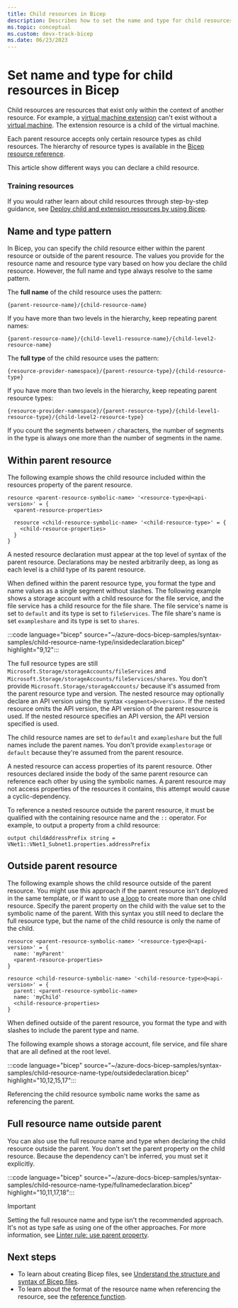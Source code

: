 ```yaml
---
title: Child resources in Bicep
description: Describes how to set the name and type for child resources in Bicep.
ms.topic: conceptual
ms.custom: devx-track-bicep
ms.date: 06/23/2023
---
```


# Set name and type for child resources in Bicep

Child resources are resources that exist only within the context of another resource. For example, a [virtual machine extension](/azure/templates/microsoft.compute/virtualmachines/extensions) can't exist without a [virtual machine](/azure/templates/microsoft.compute/virtualmachines). The extension resource is a child of the virtual machine.

Each parent resource accepts only certain resource types as child resources. The hierarchy of resource types is available in the [Bicep resource reference](/azure/templates/).

This article show different ways you can declare a child resource.

### Training resources

If you would rather learn about child resources through step-by-step guidance, see [Deploy child and extension resources by using Bicep](/training/modules/child-extension-bicep-templates).

## Name and type pattern

In Bicep, you can specify the child resource either within the parent resource or outside of the parent resource. The values you provide for the resource name and resource type vary based on how you declare the child resource. However, the full name and type always resolve to the same pattern.

The **full name** of the child resource uses the pattern:

```bicep
{parent-resource-name}/{child-resource-name}
```

If you have more than two levels in the hierarchy, keep repeating parent names:

```bicep
{parent-resource-name}/{child-level1-resource-name}/{child-level2-resource-name}
```

The **full type** of the child resource uses the pattern:

```bicep
{resource-provider-namespace}/{parent-resource-type}/{child-resource-type}
```

If you have more than two levels in the hierarchy, keep repeating parent resource types:

```bicep
{resource-provider-namespace}/{parent-resource-type}/{child-level1-resource-type}/{child-level2-resource-type}
```

If you count the segments between `/` characters, the number of segments in the type is always one more than the number of segments in the name.

## Within parent resource

The following example shows the child resource included within the resources property of the parent resource.

```bicep
resource <parent-resource-symbolic-name> '<resource-type>@<api-version>' = {
  <parent-resource-properties>

  resource <child-resource-symbolic-name> '<child-resource-type>' = {
    <child-resource-properties>
  }
}
```

A nested resource declaration must appear at the top level of syntax of the parent resource. Declarations may be nested arbitrarily deep, as long as each level is a child type of its parent resource.

When defined within the parent resource type, you format the type and name values as a single segment without slashes. The following example shows a storage account with a child resource for the file service, and the file service has a child resource for the file share. The file service's name is set to `default` and its type is set to `fileServices`. The file share's name is set `exampleshare` and its type is set to `shares`.

:::code language="bicep" source="~/azure-docs-bicep-samples/syntax-samples/child-resource-name-type/insidedeclaration.bicep" highlight="9,12":::

The full resource types are still `Microsoft.Storage/storageAccounts/fileServices` and `Microsoft.Storage/storageAccounts/fileServices/shares`. You don't provide `Microsoft.Storage/storageAccounts/` because it's assumed from the parent resource type and version. The nested resource may optionally declare an API version using the syntax `<segment>@<version>`. If the nested resource omits the API version, the API version of the parent resource is used. If the nested resource specifies an API version, the API version specified is used.

The child resource names are set to `default` and `exampleshare` but the full names include the parent names. You don't provide `examplestorage` or `default` because they're assumed from the parent resource.

A nested resource can access properties of its parent resource. Other resources declared inside the body of the same parent resource can reference each other by using the symbolic names. A parent resource may not access properties of the resources it contains, this attempt would cause a cyclic-dependency.

To reference a nested resource outside the parent resource, it must be qualified with the containing resource name and the `::` operator. For example, to output a property from a child resource:

```bicep
output childAddressPrefix string = VNet1::VNet1_Subnet1.properties.addressPrefix
```

## Outside parent resource

The following example shows the child resource outside of the parent resource. You might use this approach if the parent resource isn't deployed in the same template, or if want to use [a loop](loops.md) to create more than one child resource. Specify the parent property on the child with the value set to the symbolic name of the parent. With this syntax you still need to declare the full resource type, but the name of the child resource is only the name of the child.

```bicep
resource <parent-resource-symbolic-name> '<resource-type>@<api-version>' = {
  name: 'myParent'
  <parent-resource-properties>
}

resource <child-resource-symbolic-name> '<child-resource-type>@<api-version>' = {
  parent: <parent-resource-symbolic-name>
  name: 'myChild'
  <child-resource-properties>
}
```

When defined outside of the parent resource, you format the type and with slashes to include the parent type and name.

The following example shows a storage account, file service, and file share that are all defined at the root level.

:::code language="bicep" source="~/azure-docs-bicep-samples/syntax-samples/child-resource-name-type/outsidedeclaration.bicep" highlight="10,12,15,17":::

Referencing the child resource symbolic name works the same as referencing the parent.

## Full resource name outside parent

You can also use the full resource name and type when declaring the child resource outside the parent. You don't set the parent property on the child resource. Because the dependency can't be inferred, you must set it explicitly.

:::code language="bicep" source="~/azure-docs-bicep-samples/syntax-samples/child-resource-name-type/fullnamedeclaration.bicep" highlight="10,11,17,18":::

> [!IMPORTANT]
> Setting the full resource name and type isn't the recommended approach. It's not as type safe as using one of the other approaches. For more information, see [Linter rule: use parent property](./linter-rule-use-parent-property.md).

## Next steps

* To learn about creating Bicep files, see [Understand the structure and syntax of Bicep files](./file.md).
* To learn about the format of the resource name when referencing the resource, see the [reference function](./bicep-functions-resource.md#reference).

